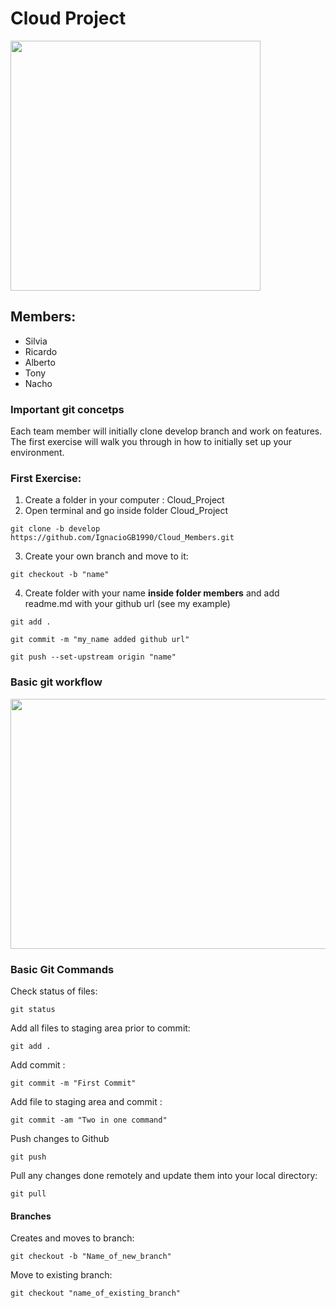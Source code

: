 # Cloud Project

<img src="https://encrypted-tbn0.gstatic.com/images?q=tbn:ANd9GcSETUE46G7gv41P7dFD5i4VQ_TAgV_FIcS4Kg&usqp=CAU" width="400" height="400">



## Members:

* Silvia
* Ricardo
* Alberto
* Tony
* Nacho

### Important git concetps

Each team member will initially clone develop branch and work on features. The first exercise will walk you through in how to initially set up your environment.

### First Exercise:

1. Create a folder in your computer : Cloud_Project
2. Open terminal and go inside folder Cloud_Project

~~~
git clone -b develop https://github.com/IgnacioGB1990/Cloud_Members.git
~~~

3. Create your own branch and move to it:
~~~
git checkout -b "name"
~~~


4. Create folder with your name **inside folder members** and add readme.md with your github url (see my example)
~~~
git add .
~~~

~~~
git commit -m "my_name added github url"
~~~

~~~
git push --set-upstream origin "name"
~~~

### Basic git workflow

<img src="https://static.packt-cdn.com/products/9781782168454/graphics/8454OS_01_4.jpg" width="600" height="400">

### Basic Git Commands

Check status of files:
~~~
git status
~~~

Add all files to staging area prior to commit:
~~~
git add .
~~~

Add commit :
~~~
git commit -m "First Commit"
~~~

Add file to staging area and commit :
~~~
git commit -am "Two in one command"
~~~

Push changes to Github
~~~
git push
~~~

Pull any changes done remotely and update them into your local directory:

~~~
git pull
~~~

#### Branches

Creates and moves to branch:

~~~
git checkout -b "Name_of_new_branch"
~~~

Move to existing branch:

~~~
git checkout "name_of_existing_branch"
~~~



